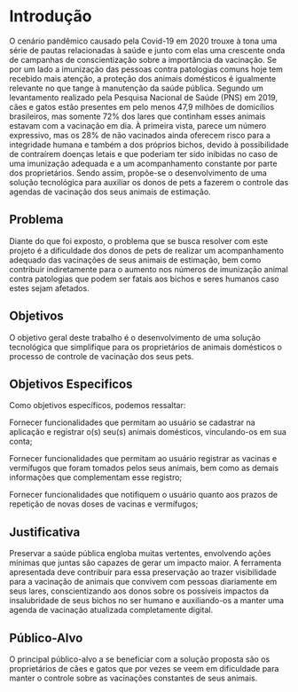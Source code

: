 # Introdução

O cenário pandêmico causado pela Covid-19 em 2020 trouxe à tona uma série de pautas relacionadas à saúde e junto com elas uma crescente onda de campanhas de conscientização sobre a importância da vacinação. Se por um lado a imunização das pessoas contra patologias comuns hoje tem recebido mais atenção, a proteção dos animais domésticos é igualmente relevante no que tange à manutenção da saúde pública. Segundo um levantamento realizado pela Pesquisa Nacional de Saúde (PNS) em 2019, cães e gatos estão presentes em pelo menos 47,9 milhões de domicílios brasileiros, mas somente 72% dos lares que continham esses animais estavam com a vacinação em dia. À primeira vista, parece um número expressivo, mas os 28% de não vacinados ainda oferecem risco para a integridade humana e também a dos próprios bichos, devido à possibilidade de contraírem doenças letais e que poderiam ter sido inibidas no caso de uma imunização adequada e a um acompanhamento constante por parte dos proprietários. Sendo assim, propõe-se o desenvolvimento de uma solução tecnológica para auxiliar os donos de pets a fazerem o controle das agendas de vacinação dos seus animais de estimação. 

## Problema
Diante do que foi exposto, o problema que se busca resolver com este projeto é a dificuldade dos donos de pets de realizar um acompanhamento adequado das vacinações de seus animais de estimação, bem como contribuir indiretamente para o aumento nos números de imunização animal contra patologias que podem ser fatais aos bichos e seres humanos caso estes sejam afetados. 
## Objetivos

O objetivo geral deste trabalho é o desenvolvimento de uma solução tecnológica que simplifique para os proprietários de animais domésticos o processo de controle de vacinação dos seus pets. 

## Objetivos Especificos
Como objetivos específicos, podemos ressaltar: 

Fornecer funcionalidades que permitam ao usuário se cadastrar na aplicação e registrar o(s) seu(s) animais domésticos, vinculando-os em sua conta; 

Fornecer funcionalidades que permitam ao usuário registrar as vacinas e vermífugos que foram tomados pelos seus animais, bem como as demais informações que complementam esse registro; 

Fornecer funcionalidades que notifiquem o usuário quanto aos prazos de repetição de novas doses de vacinas e vermífugos; 

## Justificativa

Preservar a saúde pública engloba muitas vertentes, envolvendo ações mínimas que juntas são capazes de gerar um impacto maior. A ferramenta apresentada deve contribuir para essa preservação ao trazer visibilidade para a vacinação de animais que convivem com pessoas diariamente em seus lares, conscientizando aos donos sobre os possíveis impactos da insalubridade de seus bichos no ser humano e auxiliando-os a manter uma agenda de vacinação atualizada completamente digital. 

## Público-Alvo

O principal público-alvo a se beneficiar com a solução proposta são os proprietários de cães e gatos que por vezes se veem em dificuldade para manter o controle sobre as vacinações constantes de seus animais. 
